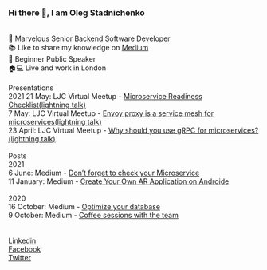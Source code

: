 ### Hi there 👋, I am Oleg Stadnichenko
<br />
🚀 Marvelous Senior Backend Software Developer<br />
📚 Like to share my knowledge on <a href="https://medium.com/@stoleg">Medium</a><br />
🎤 Beginner Public Speaker<br />
🏠💻 Live and work in London<br />
<br>
Presentations<br>
2021
21 May: LJC Virtual Meetup - <a href="https://youtu.be/X_7Of1c9zIY?t=3213">Microservice Readiness Checklist(lightning talk)</a><br>
7 May: LJC Virtual Meetup - <a href="https://youtu.be/Dz1iR7__dro?t=863">Envoy proxy is a service mesh for microservices(lightning talk)</a><br>
23 April: LJC Virtual Meetup - <a href="https://youtu.be/KCSxVEb25aU?t=1754">Why should you use gRPC for microservices?(lightning talk)</a><br>

<br>
Posts<br>
2021<br>
6 June: Medium - <a href="https://medium.com/geekculture/dont-forget-to-check-microservice-aceb2f26d70a">Don’t forget to check your Microservice</a><br>
11 January: Medium - <a href="https://medium.com/swlh/create-your-own-ar-application-on-android-9274e55b3150">Create Your Own AR Application on Androide</a><br>
<br>
2020<br>
16 October: Medium - <a href="https://stoleg.medium.com/optimize-your-database-5df4d8f1193c">Optimize your database</a><br>
9 October: Medium - <a href="https://medium.com/the-innovation/coffee-sessions-with-the-team-148438d93352">Coffee sessions with the team</a><br>
<br>
<br>
<a href="https://www.linkedin.com/in/oleg-stadnichenko/">Linkedin</a><br />
<a href="https://www.facebook.com/oleg.sta/">Facebook</a><br />
<a href="https://twitter.com/oleg_sta">Twitter</a><br />

<!--
**oleg-sta/oleg-sta** is a ✨ _special_ ✨ repository because its `README.md` (this file) appears on your GitHub profile.

Here are some ideas to get you started:

- 🔭 I’m currently working on ...
- 🌱 I’m currently learning ...
- 👯 I’m looking to collaborate on ...
- 🤔 I’m looking for help with ...
- 💬 Ask me about ...
- 📫 How to reach me: ...
- 😄 Pronouns: ...
- ⚡ Fun fact: ...
-->
